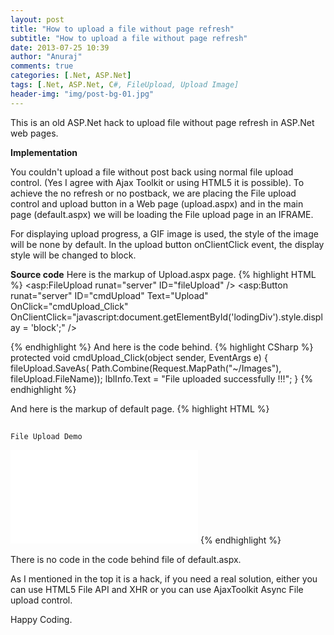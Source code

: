 ```yaml
---
layout: post
title: "How to upload a file without page refresh"
subtitle: "How to upload a file without page refresh"
date: 2013-07-25 10:39
author: "Anuraj"
comments: true
categories: [.Net, ASP.Net]
tags: [.Net, ASP.Net, C#, FileUpload, Upload Image]
header-img: "img/post-bg-01.jpg"
---
```

This is an old ASP.Net hack to upload file without page refresh in ASP.Net web pages. 

**Implementation**

You couldn't upload a file without post back using normal file upload control. (Yes I agree with Ajax Toolkit or using HTML5 it is possible). To achieve the no refresh or no postback, we are placing the File upload control and upload button in a Web page (upload.aspx) and in the main page (default.aspx) we will be loading the File upload page in an IFRAME.

For displaying upload progress, a GIF image is used, the style of the image will be none by default. In the upload button onClientClick event, the display style will be changed to block.

**Source code**
Here is the markup of Upload.aspx page.
{% highlight HTML %}
<asp:FileUpload runat="server" ID="fileUpload" />
<asp:Button runat="server" 
    ID="cmdUpload" Text="Upload"
    OnClick="cmdUpload_Click"
    OnClientClick="javascript:document.getElementById('lodingDiv').style.display = 'block';" />
<div style="display: none;" id="lodingDiv">
    <asp:Image runat="server" 
    ID="imgLoading" ImageUrl="~/ajax-loader.gif" />
</div>
<asp:Label runat="server" ID="lblInfo" />
{% endhighlight %}
And here is the code behind.
{% highlight CSharp %}
protected void cmdUpload_Click(object sender, EventArgs e)
{
    fileUpload.SaveAs(
        Path.Combine(Request.MapPath("~/Images"), fileUpload.FileName));
    lblInfo.Text = "File uploaded successfully !!!";
}
{% endhighlight %}

And here is the markup of default page.
{% highlight HTML %}


## 
    File Upload Demo


<iframe runat="server" src="Upload.aspx" 
style="border: 0px none #FFF"></iframe>
{% endhighlight %}

There is no code in the code behind file of default.aspx. 

As I mentioned in the top it is a hack, if you need a real solution, either you can use HTML5 File API and XHR or you can use AjaxToolkit Async File upload control.

Happy Coding.
